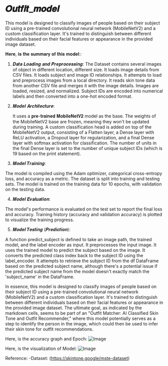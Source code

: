 # 𝑶𝒖𝒕𝒇𝒊𝒕_𝒎𝒐𝒅𝒆𝒍
This model is designed to classify images of people based on their subject ID using a pre-trained convolutional neural network (MobileNetV2) and a custom classification layer. It's trained to distinguish between different individuals based on their facial features or appearance in the provided image dataset. 

𝐇𝐞𝐫𝐞, 𝐢𝐬 𝐭𝐡𝐞 𝐬𝐮𝐦𝐦𝐚𝐫𝐲 𝐨𝐟 𝐭𝐡𝐢𝐬 𝐦𝐨𝐝𝐞𝐥::

1. 𝑫𝒂𝒕𝒂 𝑳𝒐𝒂𝒅𝒊𝒏𝒈 𝒂𝒏𝒅 𝑷𝒓𝒆𝒑𝒓𝒐𝒄𝒆𝒔𝒔𝒊𝒏𝒈:
  The Dataset contains several images of  object in different location, different size. 
  It loads image details from CSV files.
  It loads subject and image ID relationships.
  It attempts to load and preprocess images from a local directory.
  It reads skin tone data from another CSV file and merges it with the image details.
  Images are loaded, resized, and normalized.
  Subject IDs are encoded into numerical labels and then converted into a one-hot encoded format.


2. 𝑴𝒐𝒅𝒆𝒍 𝑨𝒓𝒄𝒉𝒊𝒕𝒆𝒄𝒕𝒖𝒓𝒆:

    It uses a 𝐩𝐫𝐞-𝐭𝐫𝐚𝐢𝐧𝐞𝐝 𝐌𝐨𝐛𝐢𝐥𝐞𝐍𝐞𝐭𝐕𝟐 model as the base.
    The weights of the MobileNetV2 base are frozen, meaning they won't be updated during training.
    A custom classification head is added on top of the MobileNetV2 output, consisting of a Flatten layer, a Dense layer with ReLU activation, a Dropout layer for regularization, and a final Dense layer with softmax activation for classification.
    The number of units in the final Dense layer is set to the number of unique subject IDs (which is 19 based on the print statement).

3. 𝑴𝒐𝒅𝒆𝒍 𝑻𝒓𝒂𝒊𝒏𝒊𝒏𝒈:

  The model is compiled using the Adam optimizer, categorical cross-entropy loss, and accuracy as a metric.
  The dataset is split into training and testing sets.
  The model is trained on the training data for 10 epochs, with validation on the testing data.
  
4. 𝑴𝒐𝒅𝒆𝒍 𝑬𝒗𝒂𝒍𝒖𝒂𝒕𝒊𝒐𝒏:
  
  The model's performance is evaluated on the test set to report the final loss and accuracy.
  Training history (accuracy and validation accuracy) is plotted to visualize the training progress.
  
5. 𝑴𝒐𝒅𝒆𝒍 𝑻𝒆𝒔𝒕𝒊𝒏𝒈 (𝑷𝒓𝒆𝒅𝒊𝒄𝒕𝒊𝒐𝒏):

  A function predict_subject is defined to take an image path, the trained model, and the label encoder as input.
  It preprocesses the input image.
  It uses the trained model to predict the subject based on the image.
  It converts the predicted class index back to the subject ID using the label_encoder.
  It attempts to retrieve the subject ID from the df DataFrame based on the predicted subject name, although there's a potential issue if the predicted subject name from the model doesn't exactly match the 'subject_name' in the DataFrame.

In essence, this model is designed to classify images of people based on their subject ID using a pre-trained convolutional neural network (MobileNetV2) and a custom classification layer. It's trained to distinguish between different individuals based on their facial features or appearance in the provided image dataset. The ultimate goal, as indicated by the markdown cells, seems to be part of an "Outfit Matcher: AI Classified Skin Tone and Outfit Recommender," where this model potentially serves as a step to identify the person in the image, which could then be used to infer their skin tone for outfit recommendations.


Here, is the accuracy graph and Epoch:
![Image](https://github.com/user-attachments/assets/dcd67ff4-23f9-44bb-ac13-af3479f5132c)

Here, is the visualization of Model:
![Image](https://github.com/user-attachments/assets/d430bce6-28bb-4af9-9fef-a79f8a7b33ea)


Reference:
-Dataset: (https://skintone.google/mste-dataset)


